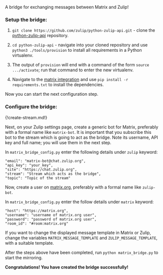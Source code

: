 A bridge for exchanging messages between Matrix and Zulip!

### Setup the bridge:

1. `git clone https://github.com/zulip/python-zulip-api.git` - clone the [python-zulip-api](
  https://github.com/zulip/python-zulip-api) repository.

2. `cd python-zulip-api` - navigate into your cloned repository and use
  `python3 ./tools/provision` to install all requirements in a Python virtualenv.

3. The output of `provision` will end with a command of the form `source .../activate`;
  run that command to enter the new virtualenv.

4. Navigate to the
  [matrix integration](https://github.com/zulip/python-zulip-api/tree/master/zulip/integrations/matrix)
   and use `pip install -r requirements.txt` to install the dependencies.

Now you can start the next configuration step.

### Configure the bridge:

{!create-stream.md!}

Next, on your Zulip settings page, create a generic bot for Matrix,
preferably with a formal name like `matrix-bot`.
It is important that you subscribe this bot to the stream which is going
to act as the bridge.
Note its username, API key and full name; you will use them in the
next step.

In `matrix_bridge_config.py` enter the following details under `zulip`
keyword:
```
"email": "matrix-bot@chat.zulip.org",
"api_key": "your_key",
"site": "https://chat.zulip.org",
"stream": "Stream which acts as the bridge",
"topic": "Topic of the stream"
```

Now, create a user on [matrix.org](https://matrix.org/), preferably with a
formal name like `zulip-bot`.

In `matrix_bridge_config.py` enter the follow details under `matrix` keyword:
```
"host": "https://matrix.org",
"username": "username of matrix.org user",
"password": "password of matrix.org user",
"room_id": "#room:matrix.org"
```

If you want to change the displayed message template in Matrix or Zulip,
change the variables `MATRIX_MESSAGE_TEMPLATE` and `ZULIP_MESSAGE_TEMPLATE`,
with a suitable template.

After the steps above have been completed, run `python matrix_bridge.py` to
start the mirroring.

**Congratulations! You have created the bridge successfully!**
